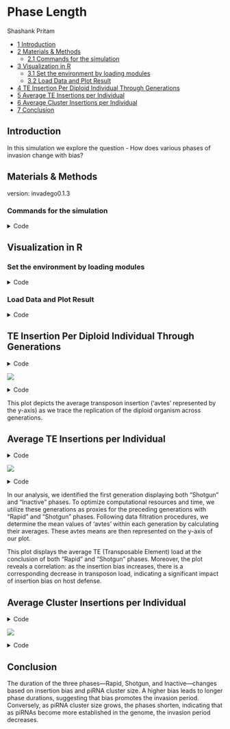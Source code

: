 # Phase Length
Shashank Pritam

- [<span class="toc-section-number">1</span>
  Introduction](#introduction)
- [<span class="toc-section-number">2</span> Materials &
  Methods](#materials--methods)
  - [<span class="toc-section-number">2.1</span> Commands for the
    simulation](#commands-for-the-simulation)
- [<span class="toc-section-number">3</span> Visualization in
  R](#visualization-in-r)
  - [<span class="toc-section-number">3.1</span> Set the environment by
    loading modules](#set-the-environment-by-loading-modules)
  - [<span class="toc-section-number">3.2</span> Load Data and Plot
    Result](#load-data-and-plot-result)
- [<span class="toc-section-number">4</span> TE Insertion Per Diploid
  Individual Through
  Generations](#te-insertion-per-diploid-individual-through-generations)
- [<span class="toc-section-number">5</span> Average TE Insertions per
  Individual](#average-te-insertions-per-individual)
- [<span class="toc-section-number">6</span> Average Cluster Insertions
  per Individual](#average-cluster-insertions-per-individual)
- [<span class="toc-section-number">7</span> Conclusion](#conclusion)

## Introduction

In this simulation we explore the question - How does various phases of
invasion change with bias?

## Materials & Methods

version: invadego0.1.3

### Commands for the simulation

<details class="code-fold">
<summary>Code</summary>

``` bash
#!/bin/bash
tool="./main"
N=1000
gen=5000
genome="mb:10,10,10,10,10"
cluster="kb:300,300,300,300,300"
rr="4,4,4,4,4"
rep=100
u=0.1
steps=10
folder="phase_len"

for i in -5 0 5; do
  multiplier=$(( i * 10 ))

  if [ $i -lt 0 ]; then
    sampleid="bm${multiplier#-}"
  else
    sampleid="b${multiplier}"
  fi

  basepop="10($multiplier)"
  output_file="$folder/$(date +%Y_%m_%d)_simulation_0_${sampleid}"

  command="$tool --N $N --gen $gen --genome $genome --cluster $cluster --rr $rr --rep $rep --u $u --basepop \"$basepop\" --steps $steps --sampleid $sampleid > $output_file"
  echo "Running command: $command"
  eval "$command" &
done
```

</details>

## Visualization in R

### Set the environment by loading modules

<details class="code-fold">
<summary>Code</summary>

``` r
library(tidyverse)
library(ggplot2)
library(dplyr)
library(ggpubr)
library(gridExtra) 
theme_set(theme_bw())
```

</details>

### Load Data and Plot Result

<details class="code-fold">
<summary>Code</summary>

``` r
# Load necessary libraries
p <- c("#1a9850", "#ffd700", "#d73027")

# Set the path of the combined file
combined_file_path <- "Simulation-Results_Files/simulation_storm/phase_len/Phase_Length_Simulation"

# Read the data
df <- read.table(combined_file_path, fill = TRUE, sep = "\t", header = TRUE)

# Rename columns
names(df) <- c("rep", "gen", "popstat", "spacer_1", "fwte", "avw", "min_w", "avtes",
               "avpopfreq","fixed", "spacer_2", "phase", "fwcli", "avcli", "fixcli", "spacer_3", "avbias", "3tot", "3cluster", "spacer_4", "sampleid")

# Convert 'phase' and 'sampleid' to factors with specified levels
df$phase <- factor(df$phase, levels = c("rapi", "shot", "inac"))
df$sampleid <- factor(df$sampleid, levels = c("b0", "b50", "bm50"))
```

</details>

## TE Insertion Per Diploid Individual Through Generations

<details class="code-fold">
<summary>Code</summary>

``` r
g_min <- min(df$avtes, na.rm = TRUE)
g_max <- 1500

plot_diploid <- function(data, title) {
  ggplot(data, aes(x = gen, y = avtes, group = rep, color = phase)) +
    geom_line(alpha = 1, linewidth = 0.7) +
    xlab("Generation") +
    ylab("TE insertions per diploid individual") +
    ggtitle(title) +
    scale_colour_manual(values = p) +
    ylim(g_min, g_max) +  # Normalize y-axis
    theme(
      legend.position = "bottom",
      plot.title = element_text(hjust = 0.5),
      panel.grid.major = element_line(colour = "gray90"),
      panel.grid.minor = element_line(colour = "gray95"),
      strip.background = element_rect(fill = "lightgrey"),
      strip.text = element_text(face = "bold"),
      axis.text.x = element_text(margin = margin(t = 5))  # Increase x-axis margin
    )
}

g1 <- plot_diploid(subset(df, sampleid == "bm50"), "Bias = -50")
g2 <- plot_diploid(subset(df, sampleid == "b0"), "Bias = 0")
g3 <- plot_diploid(subset(df, sampleid == "b50"), "Bias = 50")

combined_plot <- grid.arrange(g1, g2, g3, nrow = 1, widths = c(1, 1, 1))
```

</details>

![](PhaseLength_files/figure-commonmark/unnamed-chunk-4-1.png)

<details class="code-fold">
<summary>Code</summary>

``` r
ggsave((filename = "images/TE_Insertion_Per_Diploid_Individual_Through_Generations.jpg"), plot = combined_plot, width = 16, height = 9, dpi = 600)
```

</details>

This plot depicts the average transposon insertion (‘avtes’ represented
by the y-axis) as we trace the replication of the diploid organism
across generations.

## Average TE Insertions per Individual

<details class="code-fold">
<summary>Code</summary>

``` r
# Divide in shot and inact phases
df1 <- subset(df, phase %in% c("shot", "inac"))
df2 <- data.frame()

# New dataframe with only the first shotgun & the first inactive phase of each replicate
repcheck <- 1
x <- 1
y <- 1
while (x < nrow(df1)) {
  if (repcheck != df1[x, 1]) {
    y <- 1
  }
  if (y == 1) {
    if (df1[x, 12] == "shot") {
      df2 <- rbind(df2, df1[x,])
      y <- 2
      repcheck <- df1[x, 1]
    }
  }
  if (y == 2) {
    if (df1[x, 12] == "inac") {
      df2 <- rbind(df2, df1[x,])
      y <- 1
    }
  }
  x <- x + 1
}


# Summary statistics
df2 <- select(df2, -c(22))
df_count <- df2 %>%
  dplyr::count(sampleid, phase)
df_summary <- df2 %>%
  dplyr::group_by(sampleid, phase) %>%
  dplyr::summarize(av_fwcli = mean(fwcli), sd_fwcli = sd(fwcli),
                   av_cli = mean(avcli), sd_cli = sd(avcli), cv_cli_percent = sd(avcli) / mean(avcli),
                   av_tes = mean(avtes), sd_tes = sd(avtes), cv_tes_percent = sd(avtes) / mean(avtes),
                   length_previous_phase = mean(gen),
                   sd_gen_phases = sd(gen))
df_summary <- cbind(df_count$n, df_summary)
colnames(df_summary)[1] <- "n"


# CI 95%: z* sd/sqrt(population)
df_summary$ci_fwcli <- qt(0.975, df = df_summary$n - 1) * (df_summary$sd_fwcli / sqrt(df_summary$n))
df_summary$ci_cli <- qt(0.975, df = df_summary$n - 1) * (df_summary$sd_cli / sqrt(df_summary$n))
df_summary$ci_tes <- qt(0.975, df = df_summary$n - 1) * (df_summary$sd_tes / sqrt(df_summary$n))


# Average TE insertions per individual in both phases
plot_diploid <- function(data, title, min_val, max_val) {
  ggplot(data, aes(x = phase, y = av_tes, fill = phase)) +
    geom_bar(stat = "identity") +
    geom_errorbar(aes(x = phase, ymin = av_tes - sd_tes, ymax = av_tes + sd_tes), width = 0.2, colour = "black", alpha = 0.9, size = 0.8) +
    xlab("Phase") +
    ylab("Insertions per individual") +
    scale_x_discrete(labels = c("Rapid", "Shotgun")) +  # Custom x-axis labels
    theme(legend.position = "none",
          plot.title = element_text(hjust = 0.5),
          panel.grid.major = element_line(colour = "gray90"),
          panel.grid.minor = element_line(colour = "gray95"),
          strip.background = element_rect(fill = "lightgrey"),
          strip.text = element_text(face = "bold")) +
    ggtitle(title) +
    scale_y_continuous(limits = c(0, 1000), expand = expansion(mult = c(0, 0.01))) +
    scale_fill_manual(values = c("#1a9850", "#ffd700"))
}


p1 <- plot_diploid(subset(df_summary, sampleid == "bm50"), "Bias = -50")
p2 <- plot_diploid(subset(df_summary, sampleid == "b0"), "Bias = 0")
p3 <- plot_diploid(subset(df_summary, sampleid == "b50"), "Bias = 50")


combined_p_plot <- grid.arrange(p1, p2, p3, nrow = 1, widths = c(1, 1, 1))
```

</details>

![](PhaseLength_files/figure-commonmark/unnamed-chunk-5-1.png)

<details class="code-fold">
<summary>Code</summary>

``` r
ggsave((filename = "images/Average_TE_insertions_per_individual.jpg"), plot = combined_p_plot, width = 16, height = 9, dpi = 600)
```

</details>

In our analysis, we identified the first generation displaying both
“Shotgun” and “Inactive” phases. To optimize computational resources and
time, we utilize these generations as proxies for the preceding
generations with “Rapid” and “Shotgun” phases. Following data filtration
procedures, we determine the mean values of ‘avtes’ within each
generation by calculating their averages. These avtes means are then
represented on the y-axis of our plot.

This plot displays the average TE (Transposable Element) load at the
conclusion of both “Rapid” and “Shotgun” phases. Moreover, the plot
reveals a correlation: as the insertion bias increases, there is a
corresponding decrease in transposon load, indicating a significant
impact of insertion bias on host defense.

## Average Cluster Insertions per Individual

<details class="code-fold">
<summary>Code</summary>

``` r
g_avcli_min <- 0
g_avcli_max <- 8

g_avcli <- ggplot(df_summary, aes(x = phase, y = av_cli, fill = phase)) +
  geom_bar(stat = "identity") +
  geom_errorbar(aes(x = phase, ymin = av_cli - sd_cli, ymax = av_cli + sd_cli), width = 0.2, colour = "black", alpha = 0.9, size = 0.8) +
  ylab("Cluster Insertions per Individual") +
  xlab("Phase") +
  scale_x_discrete(labels = c("Rapid", "Shotgun")) +  # Custom x-axis labels
  ylim(g_avcli_min, g_avcli_max) +  # Normalize y-axis
  theme(legend.position = "none",
        plot.title = element_text(hjust = 0.5),
        panel.grid.major = element_line(colour = "gray90"),
        panel.grid.minor = element_line(colour = "gray95"),
        strip.background = element_rect(fill = "lightgrey"),
        strip.text = element_text(face = "bold")) +
  ggtitle("Bias vs Cluster Insertions") +
  scale_y_continuous(expand = expansion(mult = c(0, 0.01))) +
  scale_fill_manual(values = c("#1a9850", "#ffd700")) + 
  facet_wrap(~sampleid, labeller = labeller(sampleid =
                                             c("b0" = "bias = 0",
                                               "b50" = "bias = 50",
                                               "bm50" = "bias = -50"
)))

plot(g_avcli)
```

</details>

![](PhaseLength_files/figure-commonmark/unnamed-chunk-6-1.png)

<details class="code-fold">
<summary>Code</summary>

``` r
ggsave((filename = "images/Average_Cluster_Insertions_per_Individual.jpg"), plot = g_avcli, width = 16, height = 9, dpi = 600)
```

</details>

## Conclusion

The duration of the three phases—Rapid, Shotgun, and Inactive—changes
based on insertion bias and piRNA cluster size. A higher bias leads to
longer phase durations, suggesting that bias promotes the invasion
period. Conversely, as piRNA cluster size grows, the phases shorten,
indicating that as piRNAs become more established in the genome, the
invasion period decreases.
